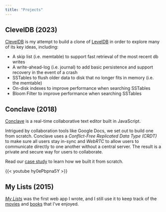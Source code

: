 ```yaml
---
title: "Projects"
---
```


## ClevelDB (2023)

[ClevelDB](https://github.com/nitinsavant/cleveldb) is my attempt to build a clone of [LevelDB](https://en.wikipedia.org/wiki/LevelDB) in order to explore many of its key ideas, including:

- A skip list (i.e. memtable) to support fast retrieval of the most recent db writes
- A write-ahead-log (i.e. journal) to add basic persistence and support recovery in the event of a crash
- SSTables to flush older data to disk that no longer fits in memory (i.e. the memtable)
- On-disk indexes to improve performance when searching SSTables
- Bloom Filter to improve performance when searching SSTables

## Conclave (2018)

[Conclave](https://conclave-team.github.io/conclave-site/) is a real-time collaborative text editor built in JavaScript.

Intrigued by collaboration tools like Google Docs, we set out to build one from scratch. Conclave uses a *Conflict-Free Replicated Data Type (CRDT)* to make sure all users stay in-sync and *WebRTC* to allow users to communicate directly to one another without a central server. The result is a private and secure way for users to collaborate. 

Read our [case study](https://conclave-team.github.io/conclave-site/) to learn how we built it from scratch.

{{< youtube hy0ePbpna5Y >}}

## My Lists (2015)

*[My Lists](https://github.com/nitinsavant/lists)* was the first web app I wrote, and I still use it to keep track of the [movies](https://nitinsavant.herokuapp.com/lists/movies) and [books](https://nitinsavant.herokuapp.com/lists/books) that I've enjoyed.
